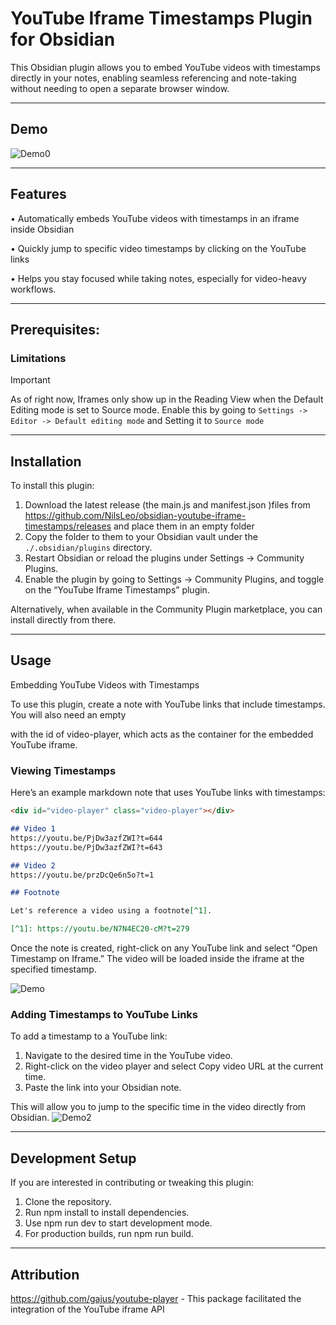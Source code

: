 # YouTube Iframe Timestamps Plugin for Obsidian

This Obsidian plugin allows you to embed YouTube videos with timestamps directly in your notes, enabling seamless referencing and note-taking without needing to open a separate browser window.

---
## Demo

![Demo0](<CleanShot 2024-10-05 at 11.55.53.gif>)

---
## Features

 • Automatically embeds YouTube videos with timestamps in an iframe inside Obsidian
 
 • Quickly jump to specific video timestamps by clicking on the YouTube links
 
 • Helps you stay focused while taking notes, especially for video-heavy workflows.

---
## Prerequisites: 
### Limitations


> [!IMPORTANT] 
> As of right now, Iframes only show up in the Reading View when the Default Editing mode is set to Source mode. Enable this by going to `Settings -> Editor -> Default editing mode` and Setting it to `Source mode` 

---
## Installation

To install this plugin:

 1. Download the latest release (the main.js and manifest.json )files from https://github.com/NilsLeo/obsidian-youtube-iframe-timestamps/releases and place them in an empty folder
 2. Copy the folder to them to your Obsidian vault under the `./.obsidian/plugins` directory.
 3. Restart Obsidian or reload the plugins under Settings → Community Plugins.
 4. Enable the plugin by going to Settings → Community Plugins, and toggle on the “YouTube Iframe Timestamps” plugin.

Alternatively, when available in the Community Plugin marketplace, you can install directly from there.

---

## Usage

Embedding YouTube Videos with Timestamps

To use this plugin, create a note with YouTube links that include timestamps. You will also need an empty <div> with the id of video-player, which acts as the container for the embedded YouTube iframe.

### Viewing Timestamps
Here’s an example markdown note that uses YouTube links with timestamps:



```markdown
<div id="video-player" class="video-player"></div>

## Video 1
https://youtu.be/PjDw3azfZWI?t=644
https://youtu.be/PjDw3azfZWI?t=643

## Video 2
https://youtu.be/przDcQe6n5o?t=1

## Footnote

Let's reference a video using a footnote[^1].

[^1]: https://youtu.be/N7N4EC20-cM?t=279

```

Once the note is created, right-click on any YouTube link and select “Open Timestamp on Iframe.” The video will be loaded inside the iframe at the specified timestamp.

![Demo](<CleanShot 2024-10-03 at 16.31.52.gif>)


### Adding Timestamps to YouTube Links

To add a timestamp to a YouTube link:

 1. Navigate to the desired time in the YouTube video.
 2. Right-click on the video player and select Copy video URL at the current time.
 3. Paste the link into your Obsidian note.

This will allow you to jump to the specific time in the video directly from Obsidian.
![Demo2](<CleanShot 2024-10-03 at 16.55.45.gif>)

--- 

## Development Setup

If you are interested in contributing or tweaking this plugin:

 1. Clone the repository.
 2. Run npm install to install dependencies.
 3. Use npm run dev to start development mode.
 4. For production builds, run npm run build.


---

## Attribution

https://github.com/gajus/youtube-player - This package facilitated the integration of the YouTube iframe API
